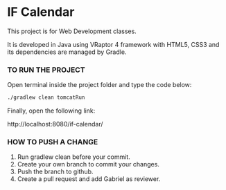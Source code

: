 # IF Calendar
This project is for Web Development classes. 

It is developed in Java using VRaptor 4 framework with HTML5, CSS3 and its dependencies are managed by Gradle.

### TO RUN THE PROJECT
Open terminal inside the project folder and type the code below:
```sh
./gradlew clean tomcatRun
```

Finally, open the following link:

http://localhost:8080/if-calendar/

### HOW TO PUSH A CHANGE
1. Run gradlew clean before your commit.
2. Create your own branch to commit your changes.
3. Push the branch to github.
4. Create a pull request and add Gabriel as reviewer.
